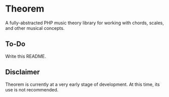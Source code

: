 # Theorem
A fully-abstracted PHP music theory library for working with chords, scales, and other musical concepts.

## To-Do
Write this README.

## Disclaimer
Theorem is currently at a very early stage of development. At this time, its use is not recommended.
